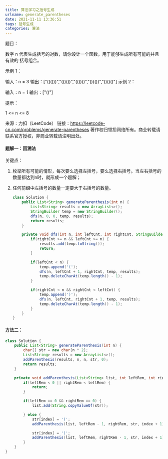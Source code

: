 ```yaml
---
title: 算法学习之括号生成
urlname: generate_parentheses
date: 2021-11-11 13:36:51
tags: 括号生成
categories: 算法
---
```

题目：

数字 n 代表生成括号的对数，请你设计一个函数，用于能够生成所有可能的并且 有效的 括号组合。
<!-- more -->
示例 1：

输入：n = 3
输出：["((()))","(()())","(())()","()(())","()()()"]
示例 2：

输入：n = 1
输出：["()"]


提示：

1 <= n <= 8

来源：力扣（LeetCode）
链接：https://leetcode-cn.com/problems/generate-parentheses
著作权归领扣网络所有。商业转载请联系官方授权，非商业转载请注明出处。



#### 题解一：回溯法

关键点：

1. 枚举所有可能的情形，每次要么选择左括号，要么选择右括号。当左右括号的数量都达到n时，就形成一个题解；

2. 任何前缀中左括号的数量一定要大于右括号的数量。

   ```java
   class Solution {
       public List<String> generateParenthesis(int n) {
           List<String> results = new ArrayList<>();
           StringBuilder temp = new StringBuilder();
           dfs(n, 0, 0, temp, results);
           return results;
       }
   
       private void dfs(int n, int leftCnt, int rightCnt, StringBuilder temp, List<String> results) {
           if(rightCnt >= n && leftCnt >= n) {
               results.add(temp.toString());
               return;
           }
   
           if(leftCnt < n) {
               temp.append('(');
               dfs(n, leftCnt + 1, rightCnt, temp, results);
               temp.deleteCharAt(temp.length() - 1);
           }
   
           if(rightCnt < n && rightCnt < leftCnt) {
               temp.append(')');
               dfs(n, leftCnt, rightCnt + 1, temp, results);
               temp.deleteCharAt(temp.length() - 1);
           }
       }
   }
   ```

####  方法二：

```java
class Solution {
    public List<String> generateParenthesis(int n) {
        char[] str = new char[n * 2];
        List<String> results = new ArrayList<>();
        addParenthesis(results, n, n, str, 0);
        return results;
    }

    private void addParenthesis(List<String> list, int leftRem, int rightRem, char[] str, int index) {
        if(leftRem < 0 || rightRem < leftRem) {
            return;
        }

        if(leftRem == 0 && rightRem == 0) {
            list.add(String.copyValueOf(str));

        } else {
            str[index] = '(';
            addParenthesis(list, leftRem - 1, rightRem, str, index + 1);

            str[index] = ')';
            addParenthesis(list, leftRem, rightRem - 1, str, index + 1);
        }
    }
}
```

